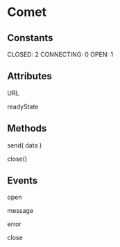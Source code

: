 Comet
======================================

Constants
--------------------------------------

CLOSED: 2
CONNECTING: 0
OPEN: 1

Attributes
--------------------------------------

URL

readyState


Methods
--------------------------------------

send( data )

close()

Events
--------------------------------------

open

message

error

close


[websockets]: http://dev.w3.org/html5/websockets/



